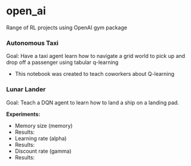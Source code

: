 # open_ai
 Range of RL projects using OpenAI gym package

### Autonomous Taxi 
Goal: Have a taxi agent learn how to navigate a grid world to pick up and drop off a passenger using tabular q-learning
* This notebook was created to teach coworkers about Q-learning

### Lunar Lander 
Goal: Teach a DQN agent to learn how to land a ship on a landing pad. 

<b>Experiments:</b>
* Memory size (memory)
 * Results: 
* Learning rate (alpha)
 * Results:
* Discount rate (gamma) 
 * Results:  
